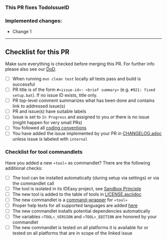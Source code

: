 ### This PR fixes TodoIssueID

### Implemented changes:

* Change 1

---

## Checklist for this PR

Make sure everything is checked before merging this PR. For further info please also see
our [DoD](https://github.com/devonfw/IDEasy/blob/main/documentation/DoD.adoc).

- [ ] When running `mvn clean test` locally all tests pass and build is successful
- [ ] PR title is of the form `#«issue-id»: «brief summary»` (e.g. `#921: fixed setup.bat`). If no issue ID exists, title only.
- [ ] PR top-level comment summarizes what has been done and contains link to addressed issue(s)
- [ ] PR and issue(s) have suitable labels
- [ ] Issue is set to `In Progress` and assigned to you *or* there is no issue (might happen for very small PRs)
- [ ] You followed all [coding conventions](https://github.com/devonfw/IDEasy/blob/main/documentation/coding-conventions.adoc)
- [ ] You have added the issue implemented by your PR in [CHANGELOG.adoc](https://github.com/devonfw/IDEasy/blob/main/CHANGELOG.adoc) unless issue is labeled
  with `internal`

### Checklist for tool commandlets

Have you added a new `«tool»` as commandlet? There are the following additional checks:

- [ ] The tool can be installed automatically (during setup via settings) or via the commandlet call
- [ ] The tool is isolated in its IDEasy project, see [Sandbox Principle](https://github.com/devonfw/IDEasy/blob/main/documentation/sandbox.adoc)
- [ ] The new tool is added to the table of tools in [LICENSE.asciidoc](https://github.com/devonfw/IDEasy/blob/main/documentation/LICENSE.adoc)
- [ ] The new commandlet is a [command-wrapper](https://github.com/devonfw/IDEasy/blob/main/documentation/cli.adoc#command-wrapper) for `«tool»`
- [ ] Proper help texts for all supported languages are added [here](https://github.com/devonfw/IDEasy/tree/main/cli/src/main/resources/nls)
- [ ] The new commandlet installs potential dependencies automatically
- [ ] The variables `«TOOL»_VERSION` and `«TOOL»_EDITION` are honored by your commandlet
- [ ] The new commandlet is tested on all platforms it is available for or tested on all platforms that are in scope of the linked issue
